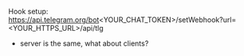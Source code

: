 Hook setup: https://api.telegram.org/bot<YOUR_CHAT_TOKEN>/setWebhook?url=<YOUR_HTTPS_URL>/api/tlg

- server is the same, what about clients?

